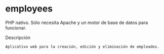 # employees

PHP nativo. Sólo necesita Apache y un motor de base de datos para funcionar.

Descripción

    Aplicativo web para la creación, edición y eliminación de empleados.
